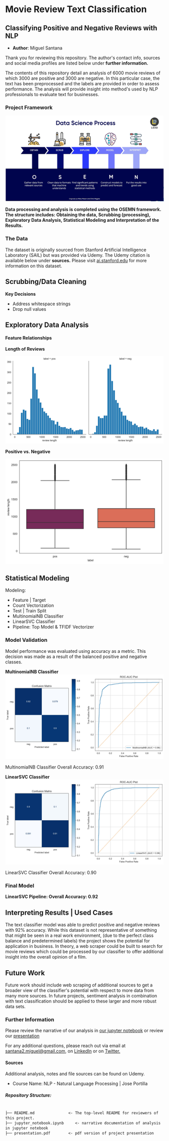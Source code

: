 # Movie Review Text Classification
## Classifying Positive and Negative Reviews with NLP

* **Author**: Miguel Santana

Thank you for reviewing this repository. The author's contact info, sources and social media profiles are listed below under **further information.**

The contents of this repository detail an analysis of 6000 movie reviews of which 3000 are positive and 3000 are negative. In this particular case, the text has been preprocessed and the labels are provided in order to assess performance. The analysis will provide insight into method's used by NLP professionals to evaluate text for businesses.

### Project Framework

![!](/images/OSEMN.png)

**Data processing and analysis is completed using the OSEMN framework. The structure includes: Obtaining the data, Scrubbing (processing), Exploratory Data Analysis, Statistical Modeling and Interpretation of the Results.**

### The Data

The dataset is originally sourced from Stanford Artificial Intelligence Laboratory (SAIL) but was provided via Udemy. The Udemy citation is available below under **sources.** Please visit [ai.stanford.edu](http://ai.stanford.edu/~amaas/data/sentiment/) for more information on this dataset.

## Scrubbing/Data Cleaning 

**Key Decisions**

* Address whitespace strings
* Drop null values

## Exploratory Data Analysis 

#### Feature Relationships

**Length of Reviews**

![!](/images/lengthofreviews.jpg)

**Positive vs. Negative**

![!](/images/positivenegativelength.jpg)

## Statistical Modeling 

Modeling:
* Feature | Target
* Count Vectorization
* Test | Train Split
* MultinomialNB Classifier
* LinearSVC Classifier
* Pipeline: Top Model & TFIDF Vectorizer

### Model Validation

Model performance was evaluated using accuracy as a metric. This decision was made as a result of the balanced positive and negative classes. 

**MultinomialNB Classifier**
![!](/images/MNB_modelvis.jpg)

MultinomialNB Classifier Overall Accuracy: 0.91

**LinearSVC Classifier**
![!](/images/LSVC_modelvis.jpg)

LinearSVC Classifier Overall Accuracy: 0.90

### Final Model
**LinearSVC Pipeline: Overall Accuracy: 0.92**

## Interpreting Results | Used Cases

The text classifier model was able to predict positive and negative reviews with 92% accuracy. While this dataset is not representative of something that might be seen in a real work environment, (due to the perfect class balance and predetermined labels) the project shows the potential for application in business. In theory, a web scraper could be built to search for movie reviews which could be processed by our classifier to offer additional insight into the overall opinion of a film.

## Future Work

Future work should include web scraping of additional sources to get a broader view of the classifier's potential with respect to more data from many more sources. In future projects, sentiment analysis in combination with text classification should be applied to these larger and more robust data sets.

### Further Information
Please review the narrative of our analysis in [our jupyter notebook](./jupyter_notebook.ipynb) or review our [presentation](./presentation.pdf)

For any additional questions, please reach out via email at santana2.miguel@gmail.com, on [LinkedIn](https://www.linkedin.com/in/miguel-angel-santana-ii-mba-51467276/) or on [Twitter.](https://twitter.com/msantana_ds)

#### Sources

Additional analysis, notes and file sources can be found on Udemy. 

* Course Name: NLP - Natural Language Processing | Jose Portilla

##### Repository Structure:

```

├── README.md               <- The top-level README for reviewers of this project.
├── jupyter_notebook.ipynb     <- narrative documentation of analysis in jupyter notebook
├── presentation.pdf        <- pdf version of project presentation

```

